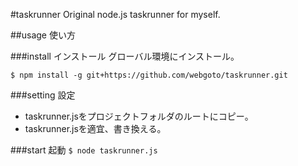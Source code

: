 #taskrunner
Original node.js taskrunner for myself.

##usage 使い方

###install インストール
グローバル環境にインストール。

`$ npm install -g git+https://github.com/webgoto/taskrunner.git`

###setting 設定
* taskrunner.jsをプロジェクトフォルダのルートにコピー。
* taskrunner.jsを適宜、書き換える。

###start 起動
`$ node taskrunner.js`

